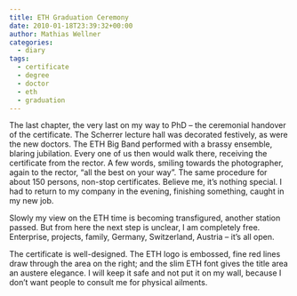 ```yaml
---
title: ETH Graduation Ceremony
date: 2010-01-18T23:39:32+00:00
author: Mathias Wellner
categories:
  - diary
tags:
  - certificate
  - degree
  - doctor
  - eth
  - graduation
---
```

The last chapter, the very last on my way to PhD &ndash; the ceremonial handover of the certificate. The Scherrer lecture hall was decorated festively, as were the new doctors. The ETH Big Band performed with a brassy ensemble, blaring jubilation. Every one of us then would walk there, receiving the certificate from the rector. A few words, smiling towards the photographer, again to the rector, &#8220;all the best on your way&#8221;. The same procedure for about 150 persons, non-stop certificates. Believe me, it&#8217;s nothing special. I had to return to my company in the evening, finishing something, caught in my new job. 

Slowly my view on the ETH time is becoming transfigured, another station passed. But from here the next step is unclear, I am completely free. Enterprise, projects, family, Germany, Switzerland, Austria &ndash; it&#8217;s all open. 

The certificate is well-designed. The ETH logo is embossed, fine red lines draw through the area on the right; and the slim ETH font gives the title area an austere elegance. I will keep it safe and not put it on my wall, because I don&#8217;t want people to consult me for physical ailments.